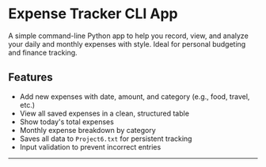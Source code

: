 #  Expense Tracker CLI App

A simple command-line Python app to help you record, view, and analyze your daily and monthly expenses with style. Ideal for personal budgeting and finance tracking.

##  Features

-  Add new expenses with date, amount, and category (e.g., food, travel, etc.)
-  View all saved expenses in a clean, structured table
-  Show today's total expenses
-  Monthly expense breakdown by category
-  Saves all data to `Project6.txt` for persistent tracking
-  Input validation to prevent incorrect entries

---
